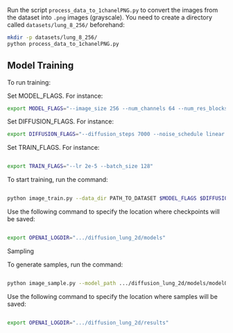 
Run the script `process_data_to_1chanelPNG.py` to convert the images from the dataset into `.png` images (grayscale). You need to create a directory called `datasets/lung_8_256/` beforehand:

```bash
mkdir -p datasets/lung_8_256/
python process_data_to_1chanelPNG.py
```

## Model Training

To run training:

Set MODEL_FLAGS. For instance:

```bash
export MODEL_FLAGS="--image_size 256 --num_channels 64 --num_res_blocks 1 --attention_resolutions 1"
```

Set DIFFUSION_FLAGS. For instance:
```bash
export DIFFUSION_FLAGS="--diffusion_steps 7000 --noise_schedule linear --rescale_learned_sigmas False --rescale_timesteps False"
```


Set TRAIN_FLAGS. For instance:
```bash

export TRAIN_FLAGS="--lr 2e-5 --batch_size 128"
```

To start training, run the command:
```bash

python image_train.py --data_dir PATH_TO_DATASET $MODEL_FLAGS $DIFFUSION_FLAGS $TRAIN_FLAGS
```

Use the following command to specify the location where checkpoints will be saved:
```bash

export OPENAI_LOGDIR=".../diffusion_lung_2d/models"
```

Sampling

To generate samples, run the command:
```bash

python image_sample.py --model_path .../diffusion_lung_2d/models/model010000.pt $MODEL_FLAGS $DIFFUSION_FLAGS --num_samples NUMBER_OF_SAMPLES
```

Use the following command to specify the location where samples will be saved:
```bash

export OPENAI_LOGDIR=".../diffusion_lung_2d/results"
```
